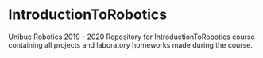 # IntroductionToRobotics
Unibuc Robotics 2019 - 2020 
Repository for IntroductionToRobotics course containing all projects and laboratory homeworks made during the course.
